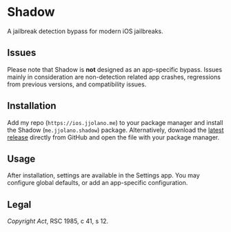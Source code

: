 # Shadow
A jailbreak detection bypass for modern iOS jailbreaks.

## Issues
Please note that Shadow is **not** designed as an app-specific bypass. Issues mainly in consideration are non-detection related app crashes, regressions from previous versions, and compatibility issues.

## Installation
Add my repo (`https://ios.jjolano.me`) to your package manager and install the Shadow (`me.jjolano.shadow`) package. Alternatively, download the [latest release](https://github.com/jjolano/shadow/releases) directly from GitHub and open the file with your package manager.

## Usage
After installation, settings are available in the Settings app. You may configure global defaults, or add an app-specific configuration.

## Legal
*Copyright Act*, RSC 1985, c 41, s 12.
